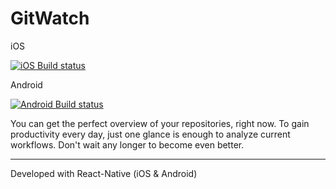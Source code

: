 # GitWatch

iOS

[![iOS Build status](https://build.appcenter.ms/v0.1/apps/70a0da10-18ba-4a40-92b3-db2e789956d9/branches/master/badge)](https://appcenter.ms)

Android

[![Android Build status](https://build.appcenter.ms/v0.1/apps/ad957fbf-f0d3-43c6-982a-20281286d30a/branches/master/badge)](https://appcenter.ms)

You can get the perfect overview of your repositories, right now. To gain productivity every day, just one glance is enough to analyze current workflows. Don't wait any longer to become even better.

---

Developed with React-Native (iOS & Android)
